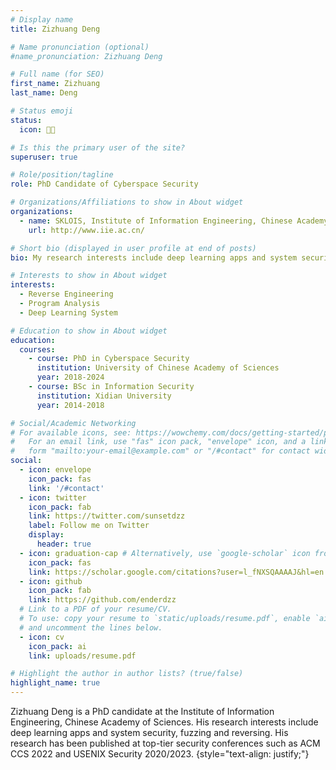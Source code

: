 ```yaml
---
# Display name
title: Zizhuang Deng

# Name pronunciation (optional)
#name_pronunciation: Zizhuang Deng

# Full name (for SEO)
first_name: Zizhuang
last_name: Deng

# Status emoji
status:
  icon: 👨‍💻

# Is this the primary user of the site?
superuser: true

# Role/position/tagline
role: PhD Candidate of Cyberspace Security

# Organizations/Affiliations to show in About widget
organizations:
  - name: SKLOIS, Institute of Information Engineering, Chinese Academy of Sciences
    url: http://www.iie.ac.cn/

# Short bio (displayed in user profile at end of posts)
bio: My research interests include deep learning apps and system security, fuzzing and reversing.

# Interests to show in About widget
interests:
  - Reverse Engineering
  - Program Analysis
  - Deep Learning System

# Education to show in About widget
education:
  courses:
    - course: PhD in Cyberspace Security
      institution: University of Chinese Academy of Sciences
      year: 2018-2024
    - course: BSc in Information Security
      institution: Xidian University
      year: 2014-2018

# Social/Academic Networking
# For available icons, see: https://wowchemy.com/docs/getting-started/page-builder/#icons
#   For an email link, use "fas" icon pack, "envelope" icon, and a link in the
#   form "mailto:your-email@example.com" or "/#contact" for contact widget.
social:
  - icon: envelope
    icon_pack: fas
    link: '/#contact'
  - icon: twitter
    icon_pack: fab
    link: https://twitter.com/sunsetdzz
    label: Follow me on Twitter
    display:
      header: true
  - icon: graduation-cap # Alternatively, use `google-scholar` icon from `ai` icon pack
    icon_pack: fas
    link: https://scholar.google.com/citations?user=l_fNXSQAAAAJ&hl=en
  - icon: github
    icon_pack: fab
    link: https://github.com/enderdzz
  # Link to a PDF of your resume/CV.
  # To use: copy your resume to `static/uploads/resume.pdf`, enable `ai` icons in `params.yaml`,
  # and uncomment the lines below.
  - icon: cv
    icon_pack: ai
    link: uploads/resume.pdf

# Highlight the author in author lists? (true/false)
highlight_name: true
---
```


Zizhuang Deng is a PhD candidate at the Institute of Information Engineering, Chinese Academy of Sciences. His research interests include deep learning apps and system security, fuzzing and reversing. His research has been published at top-tier security conferences such as ACM CCS 2022 and USENIX Security 2020/2023.
{style="text-align: justify;"}
